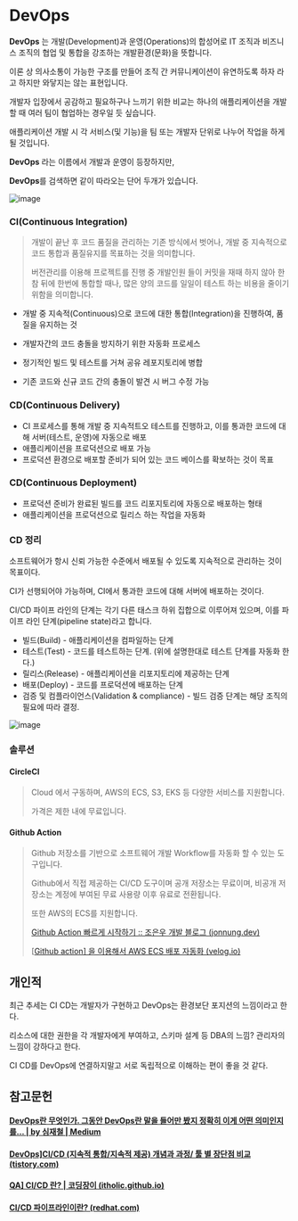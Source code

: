 # DevOps

**DevOps** 는 개발(Development)과 운영(Operations)의 합성어로 IT 조직과 비즈니스 조직의  협업 및 통합을 강조하는 개발환경(문화)을 뜻합니다.

이론 상 의사소통이 가능한 구조를 만들어 조직 간 커뮤니케이션이 유연하도록 하자 라고 하지만 와닿지는 않는 표현입니다.

개발자 입장에서 공감하고 필요하구나 느끼기 위한 비교는 하나의 애플리케이션을 개발할 때 여러 팀이 협업하는 경우일 듯 싶습니다.

애플리케이션 개발 시 각 서비스(및 기능)을 팀 또는 개발자 단위로 나누어 작업을 하게 될 것입니다.

 





**DevOps** 라는 이름에서 개발과 운영이 등장하지만, 

 





**DevOps**를 검색하면 같이 따라오는 단어 두개가 있습니다.

![image](https://user-images.githubusercontent.com/22608825/103435010-46900080-4c4c-11eb-9f6e-4a1201674309.png)

### CI(Continuous Integration)

> 개발이 끝난 후 코드 품질을 관리하는 기존 방식에서 벗어나, 개발 중 지속적으로 코드 통합과 품질유지를 목표하는 것을 의미합니다.
>
> 버전관리를 이용해 프로젝트를 진행 중 개발인원 들이 커밋을 재때 하지 않아 한 참 뒤에 한번에 통합할 때나, 많은 양의 코드를 일일이 테스트 하는 비용을 줄이기 위함을 의미합니다.

- 개발 중 지속적(Continuous)으로 코드에 대한 통합(Integration)을 진행하여, 품질을 유지하는 것

- 개발자간의 코드 충돌을 방지하기 위한 자동화 프로세스

- 정기적인 빌드 및 테스트를 거쳐 공유 레포지토리에 병합

- 기존 코드와 신규 코드 간의 충돌이 발견 시 버그 수정 가능

  

### CD(Continuous Delivery)

- CI 프로세스를 통해 개발 중 지속적트오 테스트를 진행하고, 이를 통과한 코드에 대해 서버(테스트, 운영)에 자동으로 배포
- 애플리케이션을 프로덕션으로 배포 가능
- 프로덕션 환경으로 배포할 준비가 되어 있는 코드 베이스를 확보하는 것이 목표



### CD(Continuous Deployment)

- 프로덕션 준비가 완료된 빌드를 코드 리포지토리에 자동으로 배포하는 형태
- 애플리케이션을 프로덕션으로 릴리스 하는 작업을 자동화



### CD 정리

소프트웨어가 항시 신뢰 가능한 수준에서 배포될 수 있도록 지속적으로 관리하는 것이 목표이다.

CI가 선행되어야 가능하며, CI에서 통과한 코드에 대해 서버에 배포하는 것이다.

CI/CD 파이프 라인의 단계는 각기 다른 태스크 하위 집합으로 이루어져 있으며, 이를 파이프 라인 단계(pipeline state)라고 합니다.

- 빌드(Build) - 애플리케이션을 컴파일하는 단계
- 테스트(Test) - 코드를 테스트하는 단계. (위에 설명한대로 테스트 단계를 자동화 한다.)
- 릴리스(Release) - 애플리케이션을 리포지토리에 제공하는 단계
- 배포(Deploy) - 코드를 프로덕션에 배포하는 단계
- 검증 및 컴플라이언스(Validation & compliance) - 빌드 검증 단계는 해당 조직의 필요에 따라 결정.



![image](https://user-images.githubusercontent.com/22608825/103437855-dbf0bc00-4c6f-11eb-98db-d84d366b60de.png)



### 솔루션

#### CircleCI

> Cloud 에서 구동하며, AWS의 ECS, S3, EKS 등 다양한 서비스를 지원합니다.
>
> 가격은 제한 내에 무료입니다.

  

#### Github Action

>Github 저장소를 기반으로 소프트웨어 개발 Workflow를 자동화 할 수 있는 도구입니다.
>
>Github에서 직접 제공하는 CI/CD 도구이며 공개 저장소는 무료이며, 비공개 저장소는 계정에 부여된 무료 사용량 이후 유료로 전환됩니다.
>
>또한 AWS의 ECS를 지원합니다.
>
>[Github Action 빠르게 시작하기 :: 조은우 개발 블로그 (jonnung.dev)](https://jonnung.dev/devops/2020/01/31/github_action_getting_started/)
>
>[[Github action\] 을 이용해서 AWS ECS 배포 자동화 (velog.io)](https://velog.io/@q00/Github-action-aws-ecs-Github-CICD-55k38sf8ik)



## 개인적

최근 추세는  CI CD는 개발자가 구현하고 DevOps는 환경보단 포지션의 느낌이라고 한다.

리소스에 대한 권한을 각 개발자에게 부여하고, 스키마 설계 등 DBA의 느낌? 관리자의 느낌이 강하다고 한다.



CI CD를 DevOps에 연결하지말고 서로 독립적으로 이해하는 편이 좋을 것 같다.



## 참고문헌

#### [DevOps란 무엇인가. 그동안 DevOps란 말을 들어만 봤지 정확히 이게 어떤 의미인지를… | by 심재철 | Medium](https://simsimjae.medium.com/devops란-무엇인가-c50f4d86666b)

#### [DevOps\]CI/CD (지속적 통합/지속적 제공) 개념과 과정/ 툴 별 장단점 비교 (tistory.com)](https://devuna.tistory.com/56)

#### [QA\] CI/CD 란? | 코딩장이 (itholic.github.io)](https://itholic.github.io/qa-cicd/)

#### [CI/CD 파이프라인이란? (redhat.com)](https://www.redhat.com/ko/topics/devops/what-cicd-pipeline)